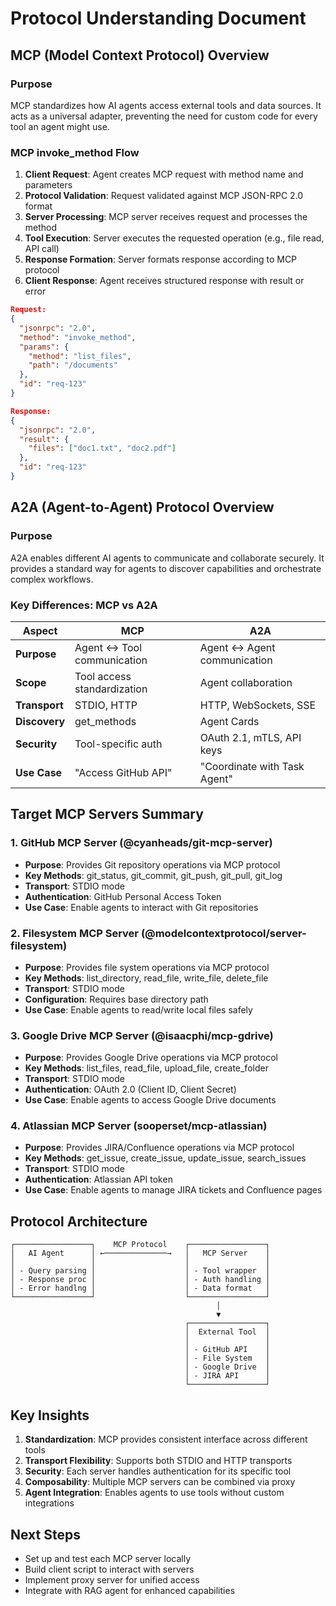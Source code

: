 # Protocol Understanding Document

## MCP (Model Context Protocol) Overview

### Purpose
MCP standardizes how AI agents access external tools and data sources. It acts as a universal adapter, preventing the need for custom code for every tool an agent might use.

### MCP invoke_method Flow
1. **Client Request**: Agent creates MCP request with method name and parameters
2. **Protocol Validation**: Request validated against MCP JSON-RPC 2.0 format
3. **Server Processing**: MCP server receives request and processes the method
4. **Tool Execution**: Server executes the requested operation (e.g., file read, API call)
5. **Response Formation**: Server formats response according to MCP protocol
6. **Client Response**: Agent receives structured response with result or error

```json
Request:
{
  "jsonrpc": "2.0",
  "method": "invoke_method",
  "params": {
    "method": "list_files",
    "path": "/documents"
  },
  "id": "req-123"
}

Response:
{
  "jsonrpc": "2.0",
  "result": {
    "files": ["doc1.txt", "doc2.pdf"]
  },
  "id": "req-123"
}
```

## A2A (Agent-to-Agent) Protocol Overview

### Purpose
A2A enables different AI agents to communicate and collaborate securely. It provides a standard way for agents to discover capabilities and orchestrate complex workflows.

### Key Differences: MCP vs A2A

| Aspect | MCP | A2A |
|--------|-----|-----|
| **Purpose** | Agent ↔ Tool communication | Agent ↔ Agent communication |
| **Scope** | Tool access standardization | Agent collaboration |
| **Transport** | STDIO, HTTP | HTTP, WebSockets, SSE |
| **Discovery** | get_methods | Agent Cards |
| **Security** | Tool-specific auth | OAuth 2.1, mTLS, API keys |
| **Use Case** | "Access GitHub API" | "Coordinate with Task Agent" |

## Target MCP Servers Summary

### 1. GitHub MCP Server (@cyanheads/git-mcp-server)
- **Purpose**: Provides Git repository operations via MCP protocol
- **Key Methods**: git_status, git_commit, git_push, git_pull, git_log
- **Transport**: STDIO mode
- **Authentication**: GitHub Personal Access Token
- **Use Case**: Enable agents to interact with Git repositories

### 2. Filesystem MCP Server (@modelcontextprotocol/server-filesystem)
- **Purpose**: Provides file system operations via MCP protocol
- **Key Methods**: list_directory, read_file, write_file, delete_file
- **Transport**: STDIO mode
- **Configuration**: Requires base directory path
- **Use Case**: Enable agents to read/write local files safely

### 3. Google Drive MCP Server (@isaacphi/mcp-gdrive)
- **Purpose**: Provides Google Drive operations via MCP protocol
- **Key Methods**: list_files, read_file, upload_file, create_folder
- **Transport**: STDIO mode
- **Authentication**: OAuth 2.0 (Client ID, Client Secret)
- **Use Case**: Enable agents to access Google Drive documents

### 4. Atlassian MCP Server (sooperset/mcp-atlassian)
- **Purpose**: Provides JIRA/Confluence operations via MCP protocol
- **Key Methods**: get_issue, create_issue, update_issue, search_issues
- **Transport**: STDIO mode
- **Authentication**: Atlassian API token
- **Use Case**: Enable agents to manage JIRA tickets and Confluence pages

## Protocol Architecture

```
┌─────────────────┐    MCP Protocol    ┌─────────────────┐
│   AI Agent      │ ←──────────────→   │   MCP Server    │
│                 │                    │                 │
│ - Query parsing │                    │ - Tool wrapper  │
│ - Response proc │                    │ - Auth handling │
│ - Error handlng │                    │ - Data format   │
└─────────────────┘                    └─────────────────┘
                                              │
                                              ▼
                                       ┌─────────────────┐
                                       │  External Tool  │
                                       │                 │
                                       │ - GitHub API    │
                                       │ - File System   │
                                       │ - Google Drive  │
                                       │ - JIRA API      │
                                       └─────────────────┘
```

## Key Insights

1. **Standardization**: MCP provides consistent interface across different tools
2. **Transport Flexibility**: Supports both STDIO and HTTP transports
3. **Security**: Each server handles authentication for its specific tool
4. **Composability**: Multiple MCP servers can be combined via proxy
5. **Agent Integration**: Enables agents to use tools without custom integrations

## Next Steps
- Set up and test each MCP server locally
- Build client script to interact with servers
- Implement proxy server for unified access
- Integrate with RAG agent for enhanced capabilities